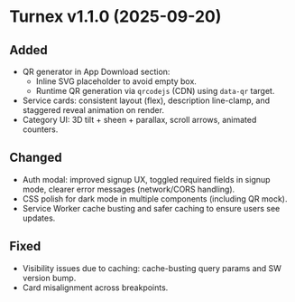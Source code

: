 # Turnex v1.1.0 (2025-09-20)

## Added
- QR generator in App Download section:
  - Inline SVG placeholder to avoid empty box.
  - Runtime QR generation via `qrcodejs` (CDN) using `data-qr` target.
- Service cards: consistent layout (flex), description line-clamp, and staggered reveal animation on render.
- Category UI: 3D tilt + sheen + parallax, scroll arrows, animated counters.

## Changed
- Auth modal: improved signup UX, toggled required fields in signup mode, clearer error messages (network/CORS handling).
- CSS polish for dark mode in multiple components (including QR mock).
- Service Worker cache busting and safer caching to ensure users see updates.

## Fixed
- Visibility issues due to caching: cache-busting query params and SW version bump.
- Card misalignment across breakpoints.
